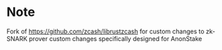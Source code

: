 # Note

Fork of https://github.com/zcash/librustzcash for custom changes to zk-SNARK prover
custom changes specifically designed for AnonStake
